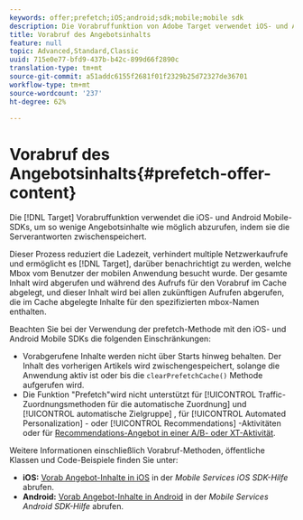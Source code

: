 ```yaml
---
keywords: offer;prefetch;iOS;android;sdk;mobile;mobile sdk
description: Die Vorabruffunktion von Adobe Target verwendet iOS- und Android Mobile-SDKs, um so wenig Angebotsinhalt wie möglich abzurufen, indem die Serverantworten im Cache abgelegt werden.
title: Vorabruf des Angebotsinhalts
feature: null
topic: Advanced,Standard,Classic
uuid: 715e0e77-bfd9-437b-b42c-899d66f2890c
translation-type: tm+mt
source-git-commit: a51addc6155f2681f01f2329b25d72327de36701
workflow-type: tm+mt
source-wordcount: '237'
ht-degree: 62%

---
```



# Vorabruf des Angebotsinhalts{#prefetch-offer-content}

Die [!DNL Target] Vorabruffunktion verwendet die iOS- und Android Mobile-SDKs, um so wenige Angebotsinhalte wie möglich abzurufen, indem sie die Serverantworten zwischenspeichert.

Dieser Prozess reduziert die Ladezeit, verhindert multiple Netzwerkaufrufe und ermöglicht es [!DNL Target], darüber benachrichtigt zu werden, welche Mbox vom Benutzer der mobilen Anwendung besucht wurde. Der gesamte Inhalt wird abgerufen und während des Aufrufs für den Vorabruf im Cache abgelegt, und dieser Inhalt wird bei allen zukünftigen Aufrufen abgerufen, die im Cache abgelegte Inhalte für den spezifizierten mbox-Namen enthalten.

Beachten Sie bei der Verwendung der prefetch-Methode mit den iOS- und Android Mobile SDKs die folgenden Einschränkungen:

* Vorabgerufene Inhalte werden nicht über Starts hinweg behalten. Der Inhalt des vorherigen Artikels wird zwischengespeichert, solange die Anwendung aktiv ist oder bis die `clearPrefetchCache()` Methode aufgerufen wird.
* Die Funktion &quot;Prefetch&quot;wird nicht unterstützt für [!UICONTROL Traffic-Zuordnungsmethoden für die automatische Zuordnung] und [!UICONTROL automatische Zielgruppe] , für [!UICONTROL Automated Personalization] - oder [!UICONTROL Recommendations] -Aktivitäten oder für [Recommendations-Angebot in einer A/B- oder XT-Aktivität](/help/c-recommendations/recommendations-as-an-offer.md).

Weitere Informationen einschließlich Vorabruf-Methoden, öffentliche Klassen und Code-Beispiele finden Sie unter:

* **iOS:**  [Vorab Angebot-Inhalte in iOS](https://docs.adobe.com/content/help/en/mobile-services/ios/target-ios/c-mob-target-prefetch-ios.html) in der *Mobile Services iOS SDK-Hilfe* abrufen.
* **Android:**  [Vorab Angebot-Inhalte in Android](https://docs.adobe.com/content/help/en/mobile-services/android/target-android/c-mob-target-prefetch-android.html) in der *Mobile Services Android SDK-Hilfe* abrufen.
